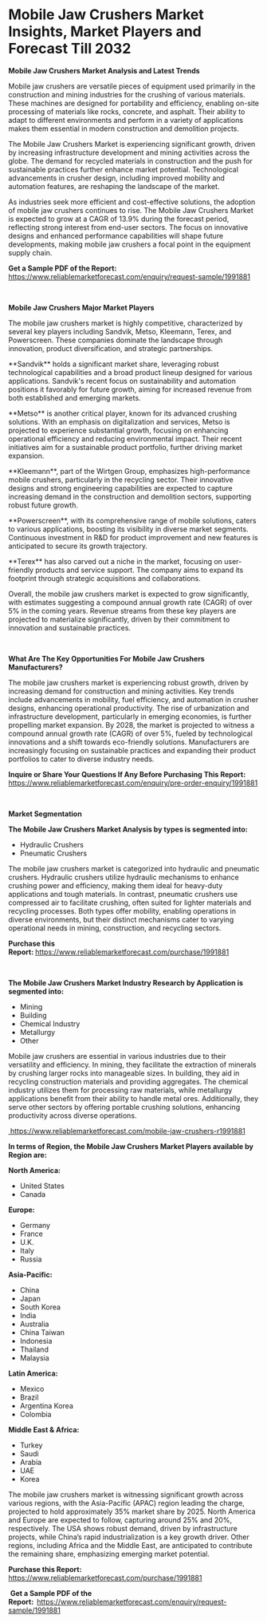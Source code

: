 <p><h1>Mobile Jaw Crushers Market Insights, Market Players and Forecast Till 2032</h1></p><p><strong>Mobile Jaw Crushers Market Analysis and Latest Trends</strong></p>
<p><p>Mobile jaw crushers are versatile pieces of equipment used primarily in the construction and mining industries for the crushing of various materials. These machines are designed for portability and efficiency, enabling on-site processing of materials like rocks, concrete, and asphalt. Their ability to adapt to different environments and perform in a variety of applications makes them essential in modern construction and demolition projects.</p><p>The Mobile Jaw Crushers Market is experiencing significant growth, driven by increasing infrastructure development and mining activities across the globe. The demand for recycled materials in construction and the push for sustainable practices further enhance market potential. Technological advancements in crusher design, including improved mobility and automation features, are reshaping the landscape of the market. </p><p>As industries seek more efficient and cost-effective solutions, the adoption of mobile jaw crushers continues to rise. The Mobile Jaw Crushers Market is expected to grow at a CAGR of 13.9% during the forecast period, reflecting strong interest from end-user sectors. The focus on innovative designs and enhanced performance capabilities will shape future developments, making mobile jaw crushers a focal point in the equipment supply chain.</p></p>
<p><strong>Get a Sample PDF of the Report:&nbsp;</strong> <a href="https://www.reliablemarketforecast.com/enquiry/request-sample/1991881?utm_campaign=3535&utm_medium=2&utm_source=Github&utm_content=ia&utm_term=16042025&utm_id=mobile-jaw-crushers">https://www.reliablemarketforecast.com/enquiry/request-sample/1991881</a></p>
<p>&nbsp;</p>
<p><strong>Mobile Jaw Crushers Major Market Players</strong></p>
<p><p>The mobile jaw crushers market is highly competitive, characterized by several key players including Sandvik, Metso, Kleemann, Terex, and Powerscreen. These companies dominate the landscape through innovation, product diversification, and strategic partnerships.</p><p>**Sandvik** holds a significant market share, leveraging robust technological capabilities and a broad product lineup designed for various applications. Sandvik's recent focus on sustainability and automation positions it favorably for future growth, aiming for increased revenue from both established and emerging markets.</p><p>**Metso** is another critical player, known for its advanced crushing solutions. With an emphasis on digitalization and services, Metso is projected to experience substantial growth, focusing on enhancing operational efficiency and reducing environmental impact. Their recent initiatives aim for a sustainable product portfolio, further driving market expansion.</p><p>**Kleemann**, part of the Wirtgen Group, emphasizes high-performance mobile crushers, particularly in the recycling sector. Their innovative designs and strong engineering capabilities are expected to capture increasing demand in the construction and demolition sectors, supporting robust future growth.</p><p>**Powerscreen**, with its comprehensive range of mobile solutions, caters to various applications, boosting its visibility in diverse market segments. Continuous investment in R&D for product improvement and new features is anticipated to secure its growth trajectory.</p><p>**Terex** has also carved out a niche in the market, focusing on user-friendly products and service support. The company aims to expand its footprint through strategic acquisitions and collaborations.</p><p>Overall, the mobile jaw crushers market is expected to grow significantly, with estimates suggesting a compound annual growth rate (CAGR) of over 5% in the coming years. Revenue streams from these key players are projected to materialize significantly, driven by their commitment to innovation and sustainable practices.</p></p>
<p>&nbsp;</p>
<p><strong>What Are The Key Opportunities For Mobile Jaw Crushers Manufacturers?</strong></p>
<p><p>The mobile jaw crushers market is experiencing robust growth, driven by increasing demand for construction and mining activities. Key trends include advancements in mobility, fuel efficiency, and automation in crusher designs, enhancing operational productivity. The rise of urbanization and infrastructure development, particularly in emerging economies, is further propelling market expansion. By 2028, the market is projected to witness a compound annual growth rate (CAGR) of over 5%, fueled by technological innovations and a shift towards eco-friendly solutions. Manufacturers are increasingly focusing on sustainable practices and expanding their product portfolios to cater to diverse industry needs.</p></p>
<p><strong>Inquire or Share Your Questions If Any Before Purchasing This Report:</strong> <a href="https://www.reliablemarketforecast.com/enquiry/pre-order-enquiry/1991881?utm_campaign=3535&utm_medium=2&utm_source=Github&utm_content=ia&utm_term=16042025&utm_id=mobile-jaw-crushers">https://www.reliablemarketforecast.com/enquiry/pre-order-enquiry/1991881</a></p>
<p>&nbsp;</p>
<p><strong>Market Segmentation</strong></p>
<p><strong>The Mobile Jaw Crushers Market Analysis by types is segmented into:</strong></p>
<p><ul><li>Hydraulic Crushers</li><li>Pneumatic Crushers</li></ul></p>
<p><p>The mobile jaw crushers market is categorized into hydraulic and pneumatic crushers. Hydraulic crushers utilize hydraulic mechanisms to enhance crushing power and efficiency, making them ideal for heavy-duty applications and tough materials. In contrast, pneumatic crushers use compressed air to facilitate crushing, often suited for lighter materials and recycling processes. Both types offer mobility, enabling operations in diverse environments, but their distinct mechanisms cater to varying operational needs in mining, construction, and recycling sectors.</p></p>
<p><strong>Purchase this Report:&nbsp;</strong><a href="https://www.reliablemarketforecast.com/purchase/1991881?utm_campaign=3535&utm_medium=2&utm_source=Github&utm_content=ia&utm_term=16042025&utm_id=mobile-jaw-crushers">https://www.reliablemarketforecast.com/purchase/1991881</a></p>
<p>&nbsp;</p>
<p><strong>The Mobile Jaw Crushers Market Industry Research by Application is segmented into:</strong></p>
<p><ul><li>Mining</li><li>Building</li><li>Chemical Industry</li><li>Metallurgy</li><li>Other</li></ul></p>
<p><p>Mobile jaw crushers are essential in various industries due to their versatility and efficiency. In mining, they facilitate the extraction of minerals by crushing larger rocks into manageable sizes. In building, they aid in recycling construction materials and providing aggregates. The chemical industry utilizes them for processing raw materials, while metallurgy applications benefit from their ability to handle metal ores. Additionally, they serve other sectors by offering portable crushing solutions, enhancing productivity across diverse operations.</p></p>
<p><a href="https://www.reliablemarketforecast.com/mobile-jaw-crushers-r1991881?utm_campaign=3535&utm_medium=2&utm_source=Github&utm_content=ia&utm_term=16042025&utm_id=mobile-jaw-crushers">&nbsp;https://www.reliablemarketforecast.com/mobile-jaw-crushers-r1991881</a></p>
<p><strong>In terms of Region, the Mobile Jaw Crushers Market Players available by Region are:</strong></p>
<p>
    <p> <strong> North America: </strong>
        <ul>
            <li>United States</li>
            <li>Canada</li>
        </ul>
        </p> 
    <p> <strong> Europe: </strong>
        <ul>
            <li>Germany</li>
            <li>France</li>
            <li>U.K.</li>
            <li>Italy</li>
            <li>Russia</li>
        </ul>
        </p> 
    <p> <strong> Asia-Pacific: </strong>
        <ul>
            <li>China</li>
            <li>Japan</li>
            <li>South Korea</li>
            <li>India</li>
            <li>Australia</li>
            <li>China Taiwan</li>
            <li>Indonesia</li>
            <li>Thailand</li>
            <li>Malaysia</li>
        </ul>
        </p> 
    <p> <strong> Latin America: </strong>
        <ul>
            <li>Mexico</li>
            <li>Brazil</li>
            <li>Argentina Korea</li>
            <li>Colombia</li>
        </ul>
        </p> 
    <p> <strong> Middle East & Africa: </strong>
        <ul>
            <li>Turkey</li>
            <li>Saudi</li>
            <li>Arabia</li>
            <li>UAE</li>
            <li>Korea</li>
        </ul>
    </p>
    </p>
<p><p>The mobile jaw crushers market is witnessing significant growth across various regions, with the Asia-Pacific (APAC) region leading the charge, projected to hold approximately 35% market share by 2025. North America and Europe are expected to follow, capturing around 25% and 20%, respectively. The USA shows robust demand, driven by infrastructure projects, while China’s rapid industrialization is a key growth driver. Other regions, including Africa and the Middle East, are anticipated to contribute the remaining share, emphasizing emerging market potential.</p></p>
<p><strong>Purchase this Report: </strong><a href="https://www.reliablemarketforecast.com/purchase/1991881?utm_campaign=3535&utm_medium=2&utm_source=Github&utm_content=ia&utm_term=16042025&utm_id=mobile-jaw-crushers">https://www.reliablemarketforecast.com/purchase/1991881</a></p>
<p>&nbsp;<strong>Get a Sample PDF of the Report:&nbsp;&nbsp;</strong><a href="https://www.reliablemarketforecast.com/enquiry/request-sample/1991881?utm_campaign=3535&utm_medium=2&utm_source=Github&utm_content=ia&utm_term=16042025&utm_id=mobile-jaw-crushers">https://www.reliablemarketforecast.com/enquiry/request-sample/1991881</a></p>
<p><strong></strong></p>
<p><p></p><p></p><p></p></p>